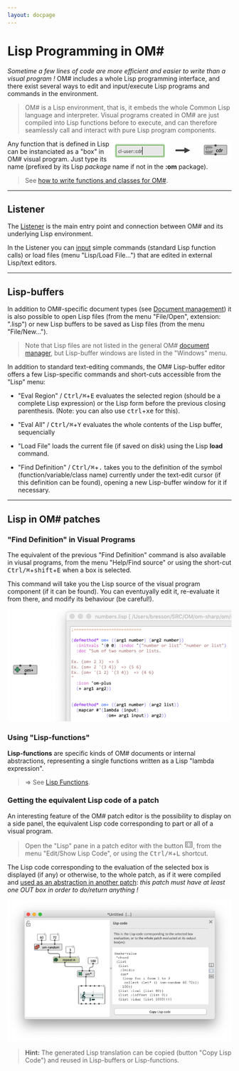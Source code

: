 ```yaml
---
layout: docpage
---
```


# Lisp Programming in OM#

_Sometime a few lines of code are more efficient and easier to write than a visual program !_
OM# includes a whole Lisp programming interface, and there exist several ways to edit and input/execute Lisp programs and commands in the environment.


> OM# is a Lisp environment, that is, it embeds the whole Common Lisp language and interpreter. Visual programs created in OM# are just compiled into Lisp functions before to execute, and can therefore seamlessly call and interact with pure Lisp program components.

> <img src="./images/lisp-in-patch.png" align="right"> 
 Any function that is defined in Lisp can be instanciated as a "box" in OM# visual program. Just type its name (prefixed by its Lisp _package_ name if not in the **:om** package).    


> See [how to write functions and classes for OM#](write-code).


------
## Listener

The [Listener](listener) is the main entry point and connection between OM# and its underlying Lisp environment.

In the Listener you can [input](listener#input-lisp-commands-in-the-listener) simple commands (standard Lisp function calls) or load files (menu "Lisp/Load File...") that are edited in external Lisp/text editors.

------
## Lisp-buffers

In addition to OM#-specific document types (see [Document management](doc-management)) it is also possible to open Lisp files (from the menu "File/Open", extension: ".lisp") or new Lisp buffers to be saved as Lisp files (from the menu "File/New...").

> Note that Lisp files are not listed in the general OM# [document manager](doc-management), but Lisp-buffer windows are listed in the "Windows" menu.

In addition to standard text-editing commands, the OM# Lisp-buffer editor offers a few Lisp-specific commands and short-cuts accessible from the "Lisp" menu:

- "Eval Region" / <kbd>Ctrl/⌘</kbd>+<kbd>E</kbd> evaluates the selected region (should be a complete Lisp expression) or the Lisp form before the previous closing parenthesis. (Note: you can also use <kbd>ctrl</kbd>+<kbd>xe</kbd> for this).


- "Eval All" / <kbd>Ctrl/⌘</kbd>+<kbd>Y</kbd> evaluates the whole contents of the Lisp buffer, sequencially

- "Load File" loads the current file (if saved on disk) using the Lisp **load** command.

- "Find Definition" / <kbd>Ctrl/⌘</kbd>+<kbd>.</kbd> takes you to the definition of the symbol (function/variable/class name) currently under the text-edit cursor (if this definition can be found), opening a new Lisp-buffer window for it if necessary.

------
## Lisp in OM# patches

### "Find Definition" in Visual Programs

The equivalent of the previous "Find Definition" command is also available in viusal programs, from the menu "Help/Find source" or using the short-cut <kbd>Ctrl/⌘</kbd>+<kbd>shift</kbd>+<kbd>E</kbd> when a box is selected. 

This command will take you the Lisp source of the visual program component (if it can be found). You can eventuyally edit it, re-evaluate it from there, and modify its behaviour (be careful!). 

<img src="./images/find-definition.png">

### Using "Lisp-functions"

**Lisp-functions** are specific kinds of OM# documents or internal abstractions, representing a single functions written as a Lisp "lambda expression".

> => See [Lisp Functions](lispfun-box).

### Getting the equivalent Lisp code of a patch

An interesting feature of the OM# patch editor is the possibility to display on a side panel, the equivalent Lisp code corresponding to part or all of a visual program.

> Open the "Lisp" pane in a patch editor with the button <img class="embedded" src="./images/patch-button-lisp.png">, from the menu "Edit/Show Lisp Code", or using the <kbd>Ctrl/⌘</kbd>+<kbd>L</kbd> shortcut.

The Lisp code corresponding to the evaluation of the selected box is displayed (if any) or otherwise, to the whole patch, as if it were compiled and [used as an abstraction in another patch](abstraction): _this patch must have at least one OUT box in order to do/return anything !_

<img src="./images/patch-lisp-code.png">

> **Hint:** The generated Lisp translation can be copied (button "Copy Lisp Code") and reused in Lisp-buffers or Lisp-functions.

